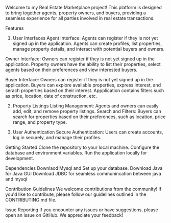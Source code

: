 Welcome to my Real Estate Marketplace project! This platform is designed to bring together agents, property owners, and buyers, providing a seamless experience for all parties involved in real estate transactions.

Features
1. User Interfaces
Agent Interface: Agents can register if they is not yet signed up in the application. Agents can create profiles, list properties, manage property details, and interact with potential buyers and owners.

Owner Interface: Owners can register if they is not yet signed up in the application. Property owners have the ability to list their properties, select agents based on their preferences and view interested buyers.

Buyer Interface: Owners can register if they is not yet signed up in the application. Buyers can explore available properties, express interest, and serach properties based on their interest. Appplication contains filters such as price, location, date of construction, etc.

2. Property Listings
Listing Management: Agents and owners can easily add, edit, and remove property listings.
Search and Filters: Buyers can search for properties based on their preferences, such as location, price range, and property type.

3. User Authentication
Secure Authentication: Users can create accounts, log in securely, and manage their profiles.

Getting Started
Clone the repository to your local machine.
Configure the database and environment variables.
Run the application locally for development.

Dependencies
Downlaod Mysql and Set up your database.
Download Java for Java GUI
Download JDBC for seamless communincation between java and mysql


Contribution Guidelines
We welcome contributions from the community! If you'd like to contribute, please follow our guidelines outlined in the CONTRIBUTING.md file.

Issue Reporting
If you encounter any issues or have suggestions, please open an issue on GitHub. We appreciate your feedback!
